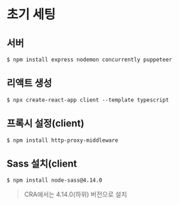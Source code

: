 # 초기 세팅

## 서버
```
$ npm install express nodemon concurrently puppeteer 
```

## 리액트 생성
```
$ npx create-react-app client --template typescript
```

## 프록시 설정(client)
```
$ npm install http-proxy-middleware
```

## Sass 설치(client
```
$ npm install node-sass@4.14.0
```
> CRA에서는 4.14.0(하위) 버전으로 설치
